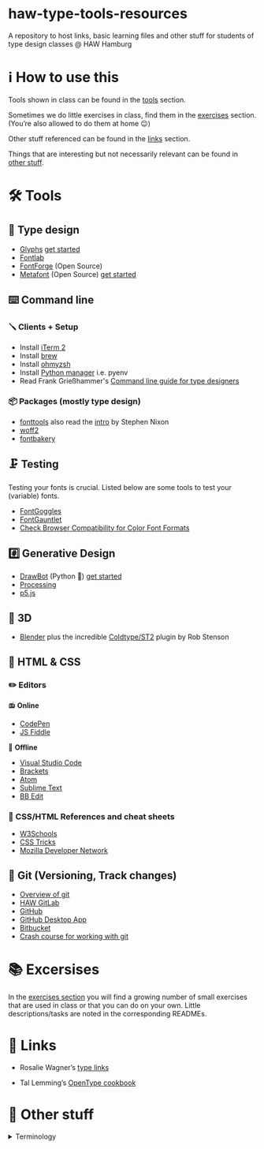 # haw-type-tools-resources
A repository to host links, basic learning files and other stuff for students of type design classes @ HAW Hamburg

# ℹ️ How to use this
Tools shown in class can be found in the [tools](#%EF%B8%8F-tools) section.

Sometimes we do little exercises in class, find them in the [exercises](#-excersises) section. (You’re also allowed to do them at home 😉)

Other stuff referenced can be found in the [links](#-links) section.

Things that are interesting but not necessarily relevant can be found in [other stuff](#-other-stuff).

# 🛠️ Tools

## 🔡 Type design
- [Glyphs](https://glyphsapp.com/buy) [get started](/glyphs)
- [Fontlab](https://www.fontlab.com/font-editor/fontlab/)
- [FontForge](https://fontforge.org/en-US/downloads/) (Open Source)
- [Metafont](https://www.ctan.org/pkg/metafont) (Open Source) [get started](/metafont)

## ⌨️ Command line

### 🪛 Clients + Setup
- Install [iTerm 2](https://iterm2.com/)
- Install [brew](https://brew.sh/)
- Install [ohmyzsh](https://ohmyz.sh/)
- Install [Python manager](https://formulae.brew.sh/formula/pyenv#default) i.e. pyenv
- Read Frank Grießhammer's [Command line guide for type designers](https://github.com/frankrolf/git-for-type-designers)

### 📦 Packages (mostly type design)
- [fonttools](https://github.com/fonttools/fonttools) also read the [intro](https://github.com/arrowtype/fonttools-intro) by Stephen Nixon 
- [woff2](https://github.com/google/woff2)
- [fontbakery](https://github.com/googlefonts/fontbakery/)

## 🗜️ Testing
Testing your fonts is crucial. Listed below are some tools to test your (variable) fonts.
- [FontGoggles](https://fontgoggles.org/)
- [FontGauntlet](https://fontgauntlet.com/)
- [Check Browser Compatibility for Color Font Formats](https://pixelambacht.nl/chromacheck/)

## #️⃣ Generative Design
- [DrawBot](https://drawbot.com/) (Python 🐍) [get started](/drawbot-samples)
- [Processing](https://processing.org/)
- [p5.js](https://editor.p5js.org/)

## 🧊 3D
- [Blender](https://www.blender.org/download/) plus the incredible [Coldtype/ST2](https://github.com/coldtype/st2/releases) plugin by Rob Stenson


## 📠 HTML & CSS

### ✏️ Editors

📻️ **Online**

- [CodePen](https://codepen.io/pen/)
- [JS Fiddle](https://jsfiddle.net/)

🔌 **Offline**

- [Visual Studio Code](https://code.visualstudio.com/)
- [Brackets](https://brackets.io/)
- [Atom](https://atom.io/)
- [Sublime Text](https://www.sublimetext.com/)
- [BB Edit](https://www.barebones.com/products/bbedit/)

### 📃 CSS/HTML References and cheat sheets

- [W3Schools](https://www.w3schools.com/)
- [CSS Tricks](https://css-tricks.com/)
- [Mozilla Developer Network](https://developer.mozilla.org/en-US/docs/Web)

## 💾 Git (Versioning, Track changes)

- [Overview of git](https://git-scm.com/)
- [HAW GitLab](https://git.haw-hamburg.de/)
- [GitHub](https://github.com/)
- [GitHub Desktop App](https://desktop.github.com/)
- [Bitbucket](https://bitbucket.org/)
- [Crash course for working with git](https://coderefinery.github.io/github-without-command-line/)

# 📚 Excersises
In the [exercises section](/exercises) you will find a growing number of small exercises that are used in class or that you can do on your own. Little descriptions/tasks are noted in the corresponding READMEs.

# 🔗 Links

- Rosalie Wagner’s <a href="http://www.rosaliewagner.com/type-links/" target="_blank">type links</a>

- Tal Lemming’s [OpenType cookbook](https://opentypecookbook.com/)

# 🧰 Other stuff

<details><summary>Terminology</summary>

It can sometimes be hard to find your way around type terminology. Here are some explanations of the acronyms, abbreviations and intricacies of the type world.

HOI — higher order interpolation

LSB — Left Side Bearing

OT — OpenType

RSB — Right Side Bearing

</details>
